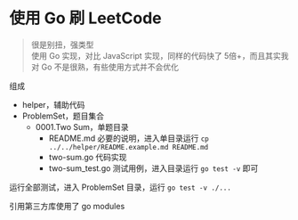 # 使用 Go 刷 LeetCode

> 很是别扭，强类型  
> 使用 Go 实现，对比 JavaScript 实现，同样的代码快了 5倍+，而且其实我对 Go 不是很熟，有些使用方式并不会优化

组成
- helper，辅助代码
- ProblemSet，题目集合
    -  0001.Two Sum，单题目录
        - README.md 必要的说明，进入单目录运行 `cp ../../helper/README.example.md README.md` 
        - two-sum.go 代码实现
        - two-sum_test.go 测试用例，进入目录运行 `go test -v` 即可 
        
运行全部测试，进入 ProblemSet 目录，运行 `go test -v ./...` 
        
引用第三方库使用了 go modules 


